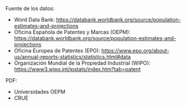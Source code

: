 Fuente de los datos:

- Word Data Bank: https://databank.worldbank.org/source/population-estimates-and-projections
- Oficina Española de Patentes y Marcas (OEPM): https://databank.worldbank.org/source/population-estimates-and-projections
- Oficina Europea de Patentes (EPO): https://www.epo.org/about-us/annual-reports-statistics/statistics.html#data
- Organización Mundial de la Propiedad Industrial (WIPO): https://www3.wipo.int/ipstats/index.htm?tab=patent

PDF:

- Universidades OEPM
- CRUE

